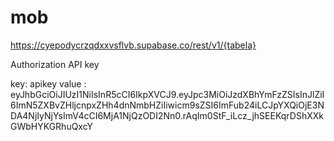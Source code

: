 # mob
https://cyepodycrzqdxxvsflvb.supabase.co/rest/v1/{tabela}

Authorization
API key

key: apikey
value : eyJhbGciOiJIUzI1NiIsInR5cCI6IkpXVCJ9.eyJpc3MiOiJzdXBhYmFzZSIsInJlZiI6ImN5ZXBvZHljcnpxZHh4dnNmbHZiIiwicm9sZSI6ImFub24iLCJpYXQiOjE3NDA4NjIyNjYsImV4cCI6MjA1NjQzODI2Nn0.rAqIm0StF_iLcz_jhSEEKqrDShXXkGWbHYKGRhuQxcY
